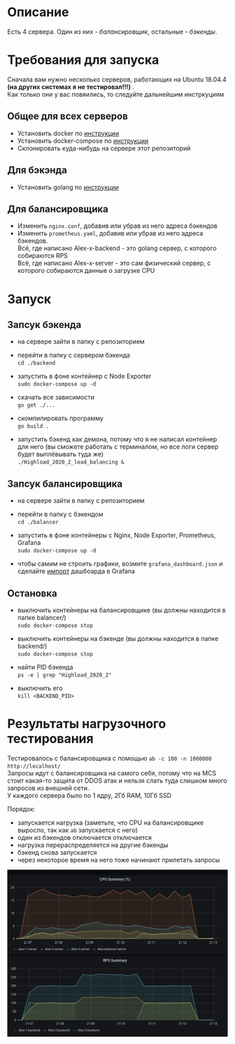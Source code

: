 # Описание
Есть 4 сервера. Один из них - _балансировщик_, остальные - _бэкенды_.  

# Требования для запуска
Сначала вам нужно несколько серверов, работающих на Ubuntu 18.04.4 **(на других системах я не тестировал!!!)** .  
Как только они у вас повяились, то следуйте дальнейшим инстркуциям

## Общее для всех серверов
- Установить docker по [инструкции](https://docs.docker.com/engine/install/ubuntu/)
- Установить docker-compose по [инструкции](https://docs.docker.com/compose/install/)
- Склонировать куда-нибудь на сервере этот репозиторий

## Для бэкэнда
- Установить golang по [инструкции](https://golang.org/doc/install)

## Для балансировщика
- Изменить `nginx.conf`, добавив или убрав из него адреса бэкендов
- Изменить `prometheus.yaml`, добавив или убрав из него адреса бэкендов.  
Всё, где написано Alex-x-backend - это golang сервер, с которого собираются RPS  
Всё, где написано Alex-x-server - это сам физический сервер, с которого собираются данные о загрузке CPU  

# Запуск

## Запсук бэкенда
- на сервере зайти в папку с репозиторием

- перейти в папку с сервером бэкенда  
`cd ./backend`

- запустить в фоне контейнер с Node Exporter  
`sudo docker-compose up -d` 

- скачать все зависимости  
`go get ./...`

- скомпилировать программу  
`go build .`

- запустить бэкенд как демона, потому что я не написал контейнер для него (вы сможете работать с терминалом, 
 но все логи сервер будет выплёвывать туда же)  
 `./Highload_2020_2_load_balancing &`

## Запсук балансировщика
- на сервере зайти в папку с репозиторием

- перейти в папку с бэкендом  
`cd ./balancer`

- запустить в фоне контейнеры с Nginx, Node Exporter, Prometheus, Grafana  
`sudo docker-compose up -d`

- чтобы самим не строить графики, возмите `grafana_dashboard.json` и сделайте [импорт](https://grafana.com/docs/grafana/latest/dashboards/export-import/) дашбоарда в Grafana

## Остановка
- выключить контейнеры на балансировщике (вы должны находится в папке balancer/)  
`sudo docker-compose stop`

- выключить контейнеры на бэкенде (вы должны находится в папке backend/)  
`sudo docker-compose stop`

- найти PID бэкенда  
`ps -e | grep "Highload_2020_2"`

- выключить его  
`kill <BACKEND_PID>`


# Результаты нагрузочного тестирования
Тестировалось с балансировщика с помощью `ab -c 100 -n 1000000 http://localhost/`  
Запросы идут с балансировщика на самого себя, потому что на MCS стоит какая-то защита от DDOS атак и нельзя слать 
туда слишком много запросов из внешней сети.  
У каждого сервера было по 1 ядру, 2Гб RAM, 10Гб SSD

Порядок:  
- запускается нагрузка (заметьте, что CPU на балансировщике выросло, так как `ab` запускается с него)
- один из бэкендов отключается отключается
- нагрузка перераспределяется на другие бэкенды
- бэкенд снова запускается
- через некоторое время на него тоже начинают прилетать запросы

![Metrics](readme_images/metrics.png) 
